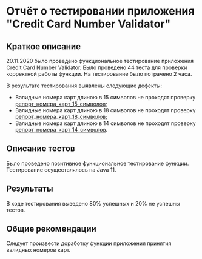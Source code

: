 # Отчёт о тестировании приложения "Credit Card Number Validator"
## Краткое описание
20.11.2020 было проведено функциональное тестирование приложения Credit Card Number Validator. 
Было проведено 44 теста для проверки корректной работы функции.
На тестирование было потрачено 2 часа.

В результате тестирования выявлены следующие дефекты: 
 * Валидные номера карт длиною в 15 символов не проходят проверку [репорт_номера_карт_15_символов](https://github.com/AleksandraArt/21.11/issues/3);
 * Валидные номера карт длиною в 18 символов не проходят проверку [репорт_номера_карт_18_символов](https://github.com/AleksandraArt/21.11/issues/2);
 * Валидные номера карт длиною в 14 символов не проходят проверку [репорт_номера_карт_14_символов](https://github.com/AleksandraArt/21.11/issues/1). 

## Описание тестов
Было проведено позитивное функциональное тестирование функции.
Тестирование осуществлялось на Java 11.

## Результаты
В ходе тестирования выведено 80% успешных и 20% не успешны тестов.

## Общие рекомендации
Следует произвести доработку функции приложения принятия валидных номеров карт.
